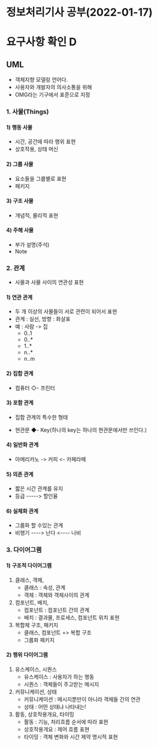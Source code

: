 # 정보처리기사 공부(2022-01-17)



# 요구사항 확인 D



## UML

* 객체지향 모델링 언어다.
* 사용자와 개발자의 의사소통을 위해
* OMG라는 기구에서 표준으로 지정

### 1. 사물(Things)

#### 1) 행동 사물

* 시간, 공간에 따라 행위 표현
* 상호작용, 상태 머신

#### 2) 그룹 사물

* 요소들을 그룹별로 표현
* 패키지

#### 3) 구조 사물

* 개념적, 물리적 표현

#### 4) 주해 사물

* 부가 설명(주석)
* Note



### 2. 관계

* 사물과 사물 사이의 연관성 표현

#### 1) 연관 관계

* 두 개 이상의 사물들이 서로 관련이 되어서 표현
* 관계 : 실선, 방향 : 화살표
* 예 : 사람 -> 집
  * 0..1
  * 0..*
  * 1..*
  * n..*
  * n..m

#### 2) 집합 관계

* 컴퓨터 ◇- 프린터

#### 3) 포함 관계

* 집합 관계의 특수한 형태

* 현관문 ◆- Key(하나의 key는 하나의 현관문에서만 쓰인다.)

#### 4) 일반화 관계

* 아메리카노 -> 커피 <- 카페라떼

#### 5) 의존 관계

* 짧은 시간 관계를 유지
* 등급 -----> 할인율

#### 6) 실체화 관계

* 그룹화 할 수있는 관계
* 비행기 ----> 난다 <---- 나비



### 3. 다이어그램

#### 1) 구조적 다이어그램

1. 클래스, 객체,
   * 클래스 : 속성, 관계
   * 객체 : 객체와 객체사이의 관계
2. 컴포넌트, 배치,
   * 컴포넌트 : 컴포넌트 간의 관계
   * 배치 : 결과물, 프로세스, 컴포넌트 위치 표현
3. 복합체 구조, 패키지
   * 클래스, 컴포넌트 => 복합 구조
   * 그룹화 패키지

#### 2) 행위 다이어그램

1. 유스케이스, 시퀀스
   * 유스케이스 : 사용자가 하는 행동
   * 시퀀스 : 객체들이 주고받는 메시지
2. 커뮤니케이션, 상태
   * 커뮤니케이션 : 메시지뿐만이 아니라 객체들 간의 연관
   * 상태 : 어떤 상태냐 나타내는!
3. 활동, 상호작용개요, 타이밍
   * 활동 : 기능, 처리흐름 순서에 따라 표현
   * 상호작용개요 :  제어 흐름 표현
   * 타이밍 : 객체 변화와 시간 제약 명시적 표현  

